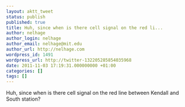 ```yaml
---
layout: aktt_tweet
status: publish
published: true
title: Huh, since when is there cell signal on the red li...
author: nelhage
author_login: nelhage
author_email: nelhage@mit.edu
author_url: http://nelhage.com
wordpress_id: 1491
wordpress_url: http://twitter-132205285854035968
date: 2011-11-03 17:19:31.000000000 +01:00
categories: []
tags: []
---
```

Huh, since when is there cell signal on the red line between Kendall and South station?
